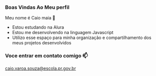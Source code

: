 ### Boas Vindas Ao Meu perfil

Meu nome é Caio maia 💙

- Estou estudando na Alura
- Estou me desenvolvendo na linguagem Javascript
- Utilizo esse espaço para minha organização e compartilhamento dos meus projetos desenvolvidos

### Voce entrar em contato comigo 📫

caio.varoa.souza@escola.pr.gov.br

